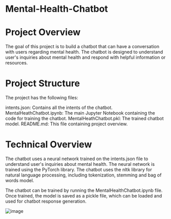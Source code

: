 # Mental-Health-Chatbot
<h1><b>Project Overview</b></h1>

The goal of this project is to build a chatbot that can have a conversation with users regarding mental health. The chatbot is designed to understand user's inquiries about mental health and respond with helpful information or resources.

<h1><b>Project Structure</b></h1>
The project has the following files:

intents.json: Contains all the intents of the chatbot.
MentalHeathChatbot.ipynb: The main Jupyter Notebook containing the code for training the chatbot.
MentalHeathChatbot.pkl: The trained chatbot model.
README.md: This file containing project overview.

<h1><b>Technical Overview</b></h1>
The chatbot uses a neural network trained on the intents.json file to understand user's inquiries about mental health. The neural network is trained using the PyTorch library. The chatbot uses the nltk library for natural language processing, including tokenization, stemming and bag of words model.

The chatbot can be trained by running the MentalHealthChatbot.ipynb file. Once trained, the model is saved as a pickle file, which can be loaded and used for chatbot response generation.

![image](https://user-images.githubusercontent.com/102237174/236930848-503090e0-aedb-43bc-a0bc-a8f9331ff52e.png)

